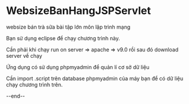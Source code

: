 # WebsizeBanHangJSPServlet
websize bán trà sữa bài tập lớn môn lập trình mạng

Bạn sử dụng eclipse để chạy chương trình này.

Cần phải khi chạy run on server => apache => v9.0 rồi sau đó download server về chạy

Ứng dụng có sử dụng phpmyadmin để quản lí cơ sở dữ liệu

Cần import .script trên database phpmyadmin của máy bạn để có dữ liệu chạy chương trình trên.

--end--
